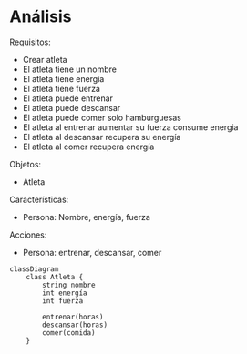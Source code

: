 # Análisis
Requisitos:
- Crear atleta
- El atleta tiene un nombre
- El atleta tiene energía
- El atleta tiene fuerza
- El atleta puede entrenar
- El atleta puede descansar
- El atleta puede comer solo hamburguesas
- El atleta al entrenar aumentar su fuerza consume energia
- El atleta al descansar recupera su energía
- El atleta al comer recupera energía
    

Objetos:
- Atleta

Características:
- Persona: Nombre, energía, fuerza

Acciones:
- Persona: entrenar, descansar, comer
  
```mermaid
classDiagram
    class Atleta {
        string nombre
        int energía
        int fuerza
        
        entrenar(horas)
        descansar(horas)
        comer(comida)
    }
```